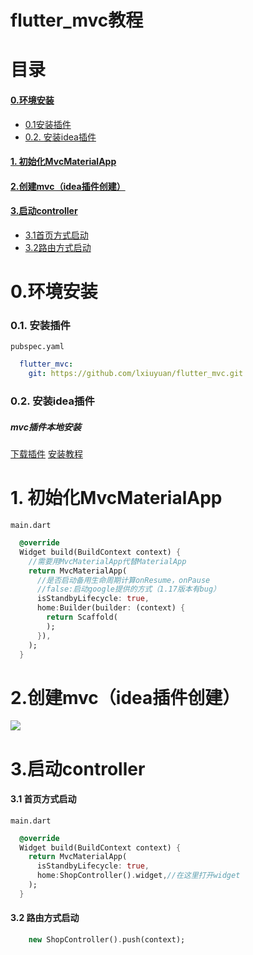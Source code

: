 # flutter_mvc教程
# 目录

#### [0.环境安装](https://github.com/lxiuyuan/flutter_mvc/blob/master/JC.md#0%E7%8E%AF%E5%A2%83%E5%AE%89%E8%A3%85)
* [0.1安装插件](https://github.com/lxiuyuan/flutter_mvc/blob/master/JC.md#01-%E5%AE%89%E8%A3%85%E6%8F%92%E4%BB%B6)
* [0.2. 安装idea插件](https://github.com/lxiuyuan/flutter_mvc/blob/master/JC.md#02-%E5%AE%89%E8%A3%85idea%E6%8F%92%E4%BB%B6)
#### [1. 初始化MvcMaterialApp](https://github.com/lxiuyuan/flutter_mvc/blob/master/JC.md#1-%E5%88%9D%E5%A7%8B%E5%8C%96mvcmaterialapp)
#### [2.创建mvc（idea插件创建）](https://github.com/lxiuyuan/flutter_mvc/blob/master/JC.md#2%E5%88%9B%E5%BB%BAmvcidea%E6%8F%92%E4%BB%B6%E5%88%9B%E5%BB%BA)
#### [3.启动controller](https://github.com/lxiuyuan/flutter_mvc/blob/master/JC.md#3%E5%90%AF%E5%8A%A8controller-1)
* [3.1首页方式启动](https://github.com/lxiuyuan/flutter_mvc/blob/master/JC.md#31-%E9%A6%96%E9%A1%B5%E6%96%B9%E5%BC%8F%E5%90%AF%E5%8A%A8)
* [3.2路由方式启动](https://github.com/lxiuyuan/flutter_mvc/blob/master/JC.md#31-%E9%A6%96%E9%A1%B5%E6%96%B9%E5%BC%8F%E5%90%AF%E5%8A%A8)


# 0.环境安装
### 0.1. 安装插件
`pubspec.yaml`
```yaml
  flutter_mvc:
    git: https://github.com/lxiuyuan/flutter_mvc.git
```

### 0.2. 安装idea插件
##### mvc插件本地安装
[下载插件](https://github.com/lxiuyuan/flutter_mvc/raw/master/plugin/flutter_mvc.zip)
[安装教程](https://www.jianshu.com/p/ba154b1518ec)<br/>

# 1. 初始化MvcMaterialApp
`main.dart`
```Dart
  @override
  Widget build(BuildContext context) {
    //需要用MvcMaterialApp代替MaterialApp
    return MvcMaterialApp(
      //是否启动备用生命周期计算onResume，onPause
      //false:启动google提供的方式（1.17版本有bug）
      isStandbyLifecycle: true,
      home:Builder(builder: (context) {
        return Scaffold(
        );
      }),
    );
  }
```

# 2.创建mvc（idea插件创建）

![](https://p6-juejin.byteimg.com/tos-cn-i-k3u1fbpfcp/a7a1537a01a545308da600250857b766~tplv-k3u1fbpfcp-zoom-1.image)


# 3.启动controller
#### 3.1 首页方式启动
`main.dart`
```Dart
  @override
  Widget build(BuildContext context) {
    return MvcMaterialApp(
      isStandbyLifecycle: true,
      home:ShopController().widget,//在这里打开widget
    );
  }
```
#### 3.2 路由方式启动
```Dart
    new ShopController().push(context);
```



